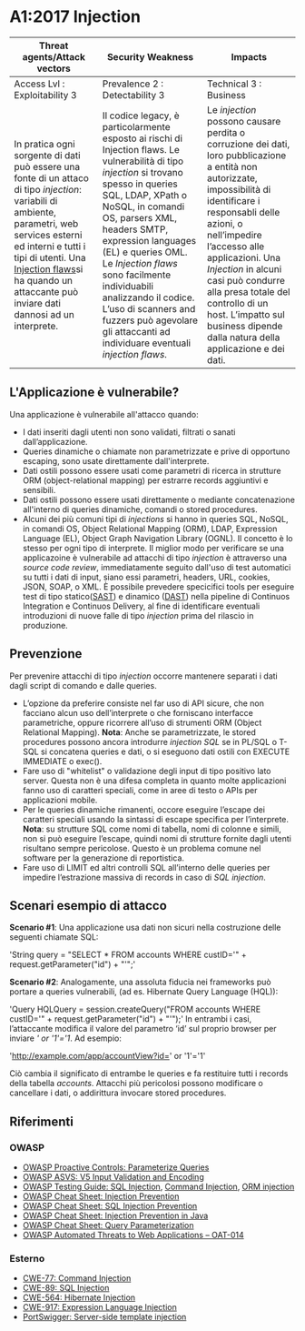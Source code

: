 # A1:2017 Injection

| Threat agents/Attack vectors | Security Weakness           | Impacts               |
| -- | -- | -- |
| Access Lvl : Exploitability 3 | Prevalence 2 : Detectability 3 | Technical 3 : Business |
| In pratica ogni sorgente di dati può essere una fonte di un attaco di tipo *injection*: variabili di ambiente, parametri, web services esterni ed interni e tutti i tipi di utenti. Una [Injection flaws](https://www.owasp.org/index.php/Injection_Flaws)si ha quando un attaccante può inviare dati dannosi ad un interprete. | Il codice legacy, è particolarmente esposto ai rischi di Injection flaws. Le vulnerabilità di tipo *injection* si trovano spesso in queries SQL, LDAP, XPath o NoSQL, in comandi OS, parsers XML, headers SMTP, expression languages (EL) e queries OML. Le *Injection flaws* sono facilmente individuabili analizzando il codice. L’uso di scanners and fuzzers può agevolare gli attaccanti ad individuare eventuali *injection flaws*. |Le *injection* possono causare perdita o corruzione dei dati, loro pubblicazione a entità non autorizzate, impossibilità di identificare i responsabli delle azioni, o nell’impedire l’accesso alle applicazioni. Una *Injection* in alcuni casi può condurre alla presa totale del controllo di un host. L’impatto sul business dipende dalla natura della applicazione e dei dati.|

## L'Applicazione è vulnerabile?

Una applicazione è vulnerabile all'attacco quando:

* I dati inseriti dagli utenti non sono validati, filtrati o sanati dall’applicazione.
* Queries dinamiche o chiamate non parametrizzate e prive di opportuno escaping, sono usate direttamente dall'interprete.  
* Dati ostili possono essere usati come parametri di ricerca in strutture ORM (object-relational mapping) per estrarre records aggiuntivi e sensibili.
* Dati ostili possono essere usati direttamente o mediante concatenazione all'interno di queries dinamiche, comandi o stored procedures.
* Alcuni dei più comuni tipi di *injections* si hanno in queries SQL, NoSQL, in comandi OS, Object Relational Mapping (ORM), LDAP, Expression Language (EL), Object Graph Navigation Library (OGNL). Il concetto è lo stesso per ogni tipo di interprete. Il miglior modo per verificare se una applicazoine è vulnerabile ad attacchi di tipo *injection* è attraverso una *source code review*, immediatamente seguito dall'uso di test automatici su tutti i dati di input, siano essi parametri, headers, URL, cookies, JSON, SOAP, o XML. È possibile prevedere specicifici tools per eseguire test di tipo statico([SAST](https://www.owasp.org/index.php/Source_Code_Analysis_Tools)) e dinamico ([DAST](https://www.owasp.org/index.php/Category:Vulnerability_Scanning_Tools)) nella pipeline di Continuos Integration e Continuos Delivery, al fine di identificare eventuali introduzioni di nuove falle di tipo *injection* prima del rilascio in produzione.

## Prevenzione

Per prevenire attacchi di tipo *injection* occorre mantenere separati i dati dagli script di comando e dalle queries.
 
* L’opzione da preferire consiste nel far uso di API sicure, che non facciano alcun uso dell’interprete o che forniscano interfacce parametriche, oppure ricorrere all’uso di strumenti ORM (Object Relational Mapping). **Nota**: Anche se parametrizzate, le stored procedures possono ancora introdurre *injection SQL* se in PL/SQL o T-SQL si concatena queries e dati, o si eseguono dati ostili con EXECUTE IMMEDIATE o exec().
* Fare uso di "whitelist" o validazione degli input di tipo positivo lato server. Questa non è una difesa completa in quanto molte applicazioni fanno uso di caratteri speciali, come in aree di testo o APIs per applicazioni mobile.
* Per le queries dinamiche rimanenti, occore eseguire l’escape dei caratteri speciali usando la sintassi di escape specifica per l’interprete. **Nota**: su strutture SQL come nomi di tabella, nomi di colonne e simili, non si può eseguire l’escape, quindi nomi di strutture fornite dagli utenti risultano sempre pericolose. Questo è un problema comune nel software per la generazione di reportistica.
* Fare uso di LIMIT ed altri controlli SQL all’interno delle queries per impedire l’estrazione massiva di records in caso di *SQL injection*.

## Scenari esempio di attacco

**Scenario #1**: Una applicazione usa dati non sicuri nella costruzione delle seguenti chiamate SQL:

'String query = "SELECT * FROM accounts WHERE custID='" + request.getParameter("id") + "'";'

**Scenario #2**: Analogamente, una assoluta fiducia nei frameworks può portare a queries vulnerabili, (ad es. Hibernate Query Language (HQL)):

'Query HQLQuery = session.createQuery("FROM accounts WHERE custID='" + request.getParameter("id") + "'");'
In entrambi i casi, l’attaccante modifica il valore del parametro ‘id’ sul proprio browser per inviare *' or '1'='1*. Ad esempio:

'http://example.com/app/accountView?id=' or '1'='1'

Ciò cambia il significato di entrambe le queries e fa restituire tutti i records della tabella *accounts*. Attacchi più pericolosi possono modificare o cancellare i dati, o addirittura invocare stored procedures.
## Riferimenti

### OWASP

* [OWASP Proactive Controls: Parameterize Queries](https://www.owasp.org/index.php/OWASP_Proactive_Controls#2:_Parameterize_Queries)
* [OWASP ASVS: V5 Input Validation and Encoding](https://www.owasp.org/index.php/ASVS_V5_Input_validation_and_output_encoding)
* [OWASP Testing Guide: SQL Injection](https://www.owasp.org/index.php/Testing_for_SQL_Injection_(OTG-INPVAL-005)), [Command Injection](https://www.owasp.org/index.php/Testing_for_Command_Injection_(OTG-INPVAL-013)), [ORM injection](https://www.owasp.org/index.php/Testing_for_ORM_Injection_(OTG-INPVAL-007))
* [OWASP Cheat Sheet: Injection Prevention](https://www.owasp.org/index.php/Injection_Prevention_Cheat_Sheet)
* [OWASP Cheat Sheet: SQL Injection Prevention](https://www.owasp.org/index.php/SQL_Injection_Prevention_Cheat_Sheet)
* [OWASP Cheat Sheet: Injection Prevention in Java](https://www.owasp.org/index.php/Injection_Prevention_Cheat_Sheet_in_Java)
* [OWASP Cheat Sheet: Query Parameterization](https://www.owasp.org/index.php/Query_Parameterization_Cheat_Sheet)
* [OWASP Automated Threats to Web Applications – OAT-014](https://www.owasp.org/index.php/OWASP_Automated_Threats_to_Web_Applications)

### Esterno

* [CWE-77: Command Injection](https://cwe.mitre.org/data/definitions/77.html)
* [CWE-89: SQL Injection](https://cwe.mitre.org/data/definitions/89.html)
* [CWE-564: Hibernate Injection](https://cwe.mitre.org/data/definitions/564.html)
* [CWE-917: Expression Language Injection](https://cwe.mitre.org/data/definitions/917.html)
* [PortSwigger: Server-side template injection](https://portswigger.net/kb/issues/00101080_serversidetemplateinjection)
